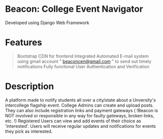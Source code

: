# Beacon: College Event Navigator
Developed using Django Web Framework

# Features
> Bootstrap CDN for frontend
> Integrated Automated E-mail system using gmail account " beaconcen@gmail.com " to send out timely notifications
> Fully functional User Authentication and Verification

# Description
A platform made to notify students all over a city/state about a Unversity's intercollege flagship event. College Admins can create and upload posts.
They can also include registration links and payment gateways ( !Beacon is NOT involved or responsible in any way for faulty gateways, broken links, etc. !)
Registered Users can view and add events of their choice as 'interested'. Users will receive regular updates and notifications for events they pick as interested.

